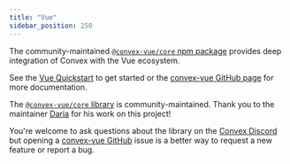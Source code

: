 ```yaml
---
title: "Vue"
sidebar_position: 250
---
```


The community-maintained
[`@convex-vue/core` npm package](https://www.npmjs.com/package/@convex-vue/core)
provides deep integration of Convex with the Vue ecosystem.

See the [Vue Quickstart](/docs/quickstart/vue.mdx) to get started or the
[convex-vue GitHub page](https://github.com/Darialyphia/convex-vue/tree/master/packages/convex-vue)
for more documentation.

<Admonition type="info">

The [`@convex-vue/core` library](https://www.npmjs.com/package/@convex-vue/core)
is community-maintained. Thank you to the maintainer
[Daria](https://github.com/Darialyphia) for his work on this project!

You're welcome to ask questions about the library on the
[Convex Discord](https://convex.dev/community) but opening a
[convex-vue GitHub](https://github.com/Darialyphia/convex-vue/tree/master/packages/convex-vue)
issue is a better way to request a new feature or report a bug.

</Admonition>

